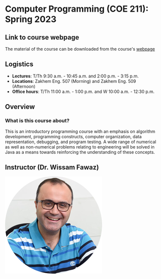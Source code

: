 # Computer Programming (COE 211): Spring 2023

## Link to course webpage

The material of the course can be downloaded from the course's [webpage](https://wissamfawaz.com/COE211)

## Logistics

- **Lectures**: T/Th 9:30 a.m. - 10:45 a.m. and 2:00 p.m. - 3:15 p.m.
- **Locations**: Zakhem Eng. 507 (Morning) and Zakhem Eng. 509 (Afternoon)
- **Office hours**: T/Th 11:00 a.m. - 1:00 p.m. and W 10:00 a.m. - 12:30 p.m.

## Overview

### What is this course about?

This is an introductory programming course with an emphasis on algorithm development, programming constructs, computer organization, data representation, debugging, and program testing. A wide range of numerical as well as non-numerical problems relating to engineering will be solved in Java as a means towards reinforcing the understanding of these concepts.

## Instructor (Dr. Wissam Fawaz)

[![Instructor Photo](img/wissam-fawaz.png)](https://wissamfawaz.com/)
